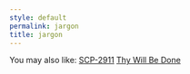 ```yaml
---
style: default
permalink: jargon
title: jargon
---
```

You may also like:
[SCP-2911](http://scp-wiki.net/scp-2911)
[Thy Will Be Done](http://scp-wiki.net/thy-will-be-done)